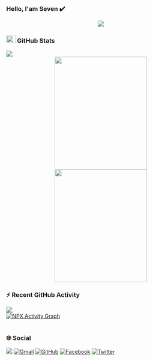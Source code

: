 ### Hello, I'am Seven ✔️

<p align="center" color="#36BCF7FF"><img src="http://readme-typing-svg.herokuapp.com?font=&size=21&pause=1000&width=435&lines=My+fullname+is+Ho+Chi+Nhan;In+future+i+want+to+do+fullstack+dev"></p>

### <img src="https://media.giphy.com/media/l378c04F2fjeZ7vH2/giphy.gif" width="25px" height="20px"> GitHub Stats
<img src="https://user-images.githubusercontent.com/73097560/115834477-dbab4500-a447-11eb-908a-139a6edaec5c.gif">

<div align="center">
  <img width=70% src="https://github-readme-stats-sigma-five.vercel.app/api?username=sevencoder03&show_icons=true&theme=radical" height="300">
  <img width=70% src="https://github-readme-stats-sigma-five.vercel.app/api/top-langs/?username=sevencoder03&theme=radical&layout=compact" height="300">
 </div>
 
 ### ⚡ Recent GitHub Activity
<img src="https://user-images.githubusercontent.com/73097560/115834477-dbab4500-a447-11eb-908a-139a6edaec5c.gif">
<br />
<a href="https://github.com/sevencoder03">
    <img alt="NPX Activity Graph"
        src="https://github-readme-activity-graph.vercel.app/graph?username=sevencoder03&custom_title=Seven%20Contribution%20Graph&theme=react-dark" /></a>
<br />
<br />

### 🌐 Social
<img src="https://user-images.githubusercontent.com/73097560/115834477-dbab4500-a447-11eb-908a-139a6edaec5c.gif">
<span align="center">
     <a href="mailto:hochinhan5612@gmail.com"><img
        src="https://img.shields.io/badge/gmail-%23EA4335.svg?style=plastic&logo=gmail&logoColor=white"
        alt="Gmail" /></a>
     <a href="https://github.com/sevencoder03"><img
        src="https://img.shields.io/badge/github-%23181717.svg?style=plastic&logo=github&logoColor=white"
        alt="GitHub" /></a>
     <a href="https://www.facebook.com/sevencoder03"><img
        src="https://img.shields.io/badge/facebook-%231877F2.svg?style=plastic&logo=facebook&logoColor=white"
        alt="Facebook" /></a>
     <a href="https://www.twitter.com/sevencoder03"><img
        src="https://img.shields.io/badge/twitter-%F58529.svg?style=plastic&logo=twitter&logoColor=white"
        alt="Twitter" /></a>
</span>  
